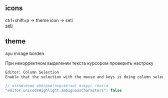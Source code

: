 ## icons

ctrl+shift+p -> theme icon -> seti   
[seti](https://www.youtube.com/watch?v=mlW5BUOfGcQ)    

## theme  
ayu mirage borden  

При некорректном выделении текста курсором проверить настроку  
```txt
Editor: Column Selection
Enable that the selection with the mouse and keys is doing column selection.
```

```js
// отключение обводки(подсветки) вокруг текста
"editor.unicodeHighlight.ambiguousCharacters": false
```
